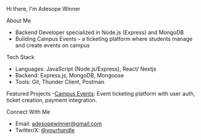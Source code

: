  Hi there, I'm Adesope Winner 

 About Me
- Backend Developer specialized in Node.js (Express) and MongoDB
- Building Campus Events – a ticketing platform where students manage and create events on campus 

 Tech Stack
- Languages: JavaScript (Node.js/Express), React/ Nextjs
- Backend: Express.js, MongoDB, Mongoose
- Tools: Git, Thunder Client, Postman

 Featured Projects
-[Campus Events](https://github.com/erges01/Campus-Events-back-end): Event ticketing platform with user auth, ticket creation, payment integration.


 Connect With Me
- Email: adesopewinner@gmail.com
- Twitter/X: [@yourhandle](https://x.com/ade_sope01)

